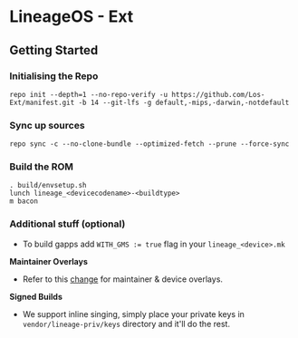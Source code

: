 # **LineageOS - Ext**

## **Getting Started**


### Initialising the Repo
```
repo init --depth=1 --no-repo-verify -u https://github.com/Los-Ext/manifest.git -b 14 --git-lfs -g default,-mips,-darwin,-notdefault
```

### Sync up sources
```
repo sync -c --no-clone-bundle --optimized-fetch --prune --force-sync
```

### Build the ROM
```
. build/envsetup.sh
lunch lineage_<devicecodename>-<buildtype>
m bacon
```

### Additional stuff (optional)
 - To build gapps add `WITH_GMS := true` flag in your `lineage_<device>.mk`

**Maintainer Overlays**

 - Refer to this [change](https://github.com/ImSpiDy/device_xiaomi_lavender/commit/f4cbcc3f48c8fe9856d9f5d4e7c081461c5d6390) for maintainer  & device overlays.

**Signed Builds**

 - We support inline singing, simply place your private keys in `vendor/lineage-priv/keys` directory and it'll do the rest.
